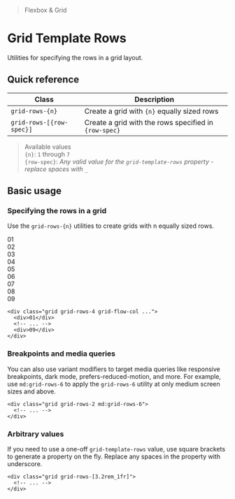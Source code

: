 <script setup>
const exampleClasses = 'p-24 rounded font-ex flex items-center justify-center'
</script>

> Flexbox & Grid

# Grid Template Rows
Utilities for specifying the rows in a grid layout.

## Quick reference

| Class                    | Description                                           |
| ------------------------ | ----------------------------------------------------- |
| `grid-rows-{n}`          | Create a grid with `{n}` equally sized rows           |
| `grid-rows-[{row-spec}]` | Create a grid with the rows specified in `{row-spec}` |

> Available values <br />
> `{n}`: `1` through `7` <br />
> `{row-spec}`: _Any valid value for the `grid-template-rows` property - replace spaces with `_`_ <br />

## Basic usage
### Specifying the rows in a grid
Use the `grid-rows-{n}` utilities to create grids with n equally sized rows.

<container class="overflow-auto">
  <box striped class="grid grid-rows-4 grid-flow-col gap-4" fg-color="var(--tw-pink-fg)" bg-color="var(--tw-pink-bg)">
    <div class="bg-pink-500" :class="exampleClasses">01</div>
    <div class="bg-pink-500" :class="exampleClasses">02</div>
    <div class="bg-pink-500" :class="exampleClasses">03</div>
    <div class="bg-pink-500" :class="exampleClasses">04</div>
    <div class="bg-pink-500" :class="exampleClasses">05</div>
    <div class="bg-pink-500" :class="exampleClasses">06</div>
    <div class="bg-pink-500" :class="exampleClasses">07</div>
    <div class="bg-pink-500" :class="exampleClasses">08</div>
    <div class="bg-pink-500" :class="exampleClasses">09</div>
  </box>
</container>

```html{1}
<div class="grid grid-rows-4 grid-flow-col ...">
  <div>01</div>
  <!-- ... -->
  <div>09</div>
</div>
```

### Breakpoints and media queries
You can also use variant modifiers to target media queries like responsive breakpoints, dark mode, prefers-reduced-motion, and more. For example, use `md:grid-rows-6` to apply the `grid-rows-6` utility at only medium screen sizes and above.

```html{1}
<div class="grid grid-rows-2 md:grid-rows-6">
  <!-- ... -->
</div>
```

### Arbitrary values

If you need to use a one-off `grid-template-rows` value, use square brackets to generate a property on the fly. Replace any spaces in the property with underscore.

```html{1}
<div class="grid grid-rows-[3.2rem_1fr]">
  <!-- ... -->
</div>
```
